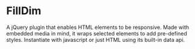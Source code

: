 FillDim
=======

A jQuery plugin that enables HTML elements to be responsive. Made with embedded media in mind, it wraps selected elements to add pre-defined styles. Instantiate with javascript or just HTML using its built-in data api.